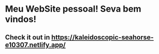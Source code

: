 # Meu WebSite pessoal! Seva bem vindos!
## Check it out in https://kaleidoscopic-seahorse-e10307.netlify.app/
